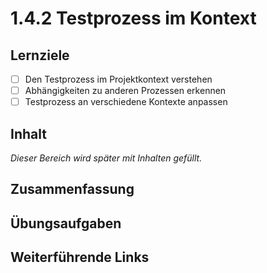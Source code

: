 # 1.4.2 Testprozess im Kontext

## Lernziele

- [ ] Den Testprozess im Projektkontext verstehen
- [ ] Abhängigkeiten zu anderen Prozessen erkennen
- [ ] Testprozess an verschiedene Kontexte anpassen

## Inhalt

_Dieser Bereich wird später mit Inhalten gefüllt._

## Zusammenfassung

## Übungsaufgaben

## Weiterführende Links
